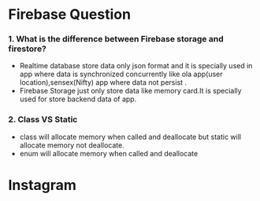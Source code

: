 # Firebase Question
### 1. What is the difference between Firebase storage and firestore?
- Realtime database store data only json format and it is specially used in app where data is synchronized concurrently like ola app(user location),sensex(Nifty) app where data not persist .
- Firebase Storage just only store data like memory card.It is specially used for store backend data of app.
### 2. Class VS Static
- class will allocate memory when called and deallocate but static will allocate memory not deallocate.
- enum  will allocate memory when called and deallocate
# Instagram
